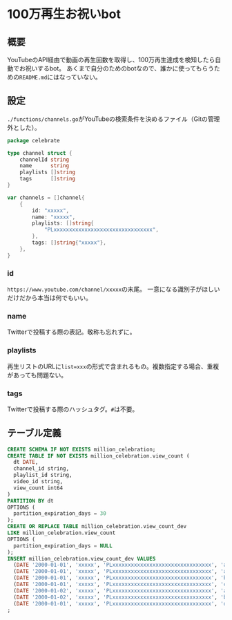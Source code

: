 # 100万再生お祝いbot

## 概要
YouTubeのAPI経由で動画の再生回数を取得し、100万再生達成を検知したら自動でお祝いするbot。
あくまで自分のためのbotなので、誰かに使ってもらうための`README.md`にはなっていない。

## 設定
`./functions/channels.go`がYouTubeの検索条件を決めるファイル（Gitの管理外とした）。

```go
package celebrate

type channel struct {
	channelId string
	name      string
	playlists []string
	tags      []string
}

var channels = []channel{
	{
		id: "xxxxx",
		name: "xxxxx",
		playlists: []string{
			"PLxxxxxxxxxxxxxxxxxxxxxxxxxxxxxxxx",
		},
		tags: []string{"xxxxx"},
	},
}
```

### id
`https://www.youtube.com/channel/xxxxx`の末尾。
一意になる識別子がほしいだけだから本当は何でもいい。

### name
Twitterで投稿する際の表記。敬称も忘れずに。

### playlists
再生リストのURLに`list=xxx`の形式で含まれるもの。複数指定する場合、重複があっても問題ない。

### tags
Twitterで投稿する際のハッシュタグ。`#`は不要。

## テーブル定義
```sql
CREATE SCHEMA IF NOT EXISTS million_celebration;
CREATE TABLE IF NOT EXISTS million_celebration.view_count (
  dt DATE,
  channel_id string,
  playlist_id string,
  video_id string,
  view_count int64
)
PARTITION BY dt
OPTIONS (
  partition_expiration_days = 30
);
CREATE OR REPLACE TABLE million_celebration.view_count_dev
LIKE million_celebration.view_count
OPTIONS (
  partition_expiration_days = NULL
);
INSERT million_celebration.view_count_dev VALUES
  (DATE '2000-01-01', 'xxxxx', 'PLxxxxxxxxxxxxxxxxxxxxxxxxxxxxxxxx', 'a', 99),
  (DATE '2000-01-01', 'xxxxx', 'PLxxxxxxxxxxxxxxxxxxxxxxxxxxxxxxxx', 'a', 100),
  (DATE '2000-01-01', 'xxxxx', 'PLxxxxxxxxxxxxxxxxxxxxxxxxxxxxxxxx', 'b', 99),
  (DATE '2000-01-01', 'xxxxx', 'PLxxxxxxxxxxxxxxxxxxxxxxxxxxxxxxxx', 'c', 99),
  (DATE '2000-01-02', 'xxxxx', 'PLxxxxxxxxxxxxxxxxxxxxxxxxxxxxxxxx', 'a', 100),
  (DATE '2000-01-02', 'xxxxx', 'PLxxxxxxxxxxxxxxxxxxxxxxxxxxxxxxxx', 'b', 99),
  (DATE '2000-01-01', 'xxxxx', 'PLxxxxxxxxxxxxxxxxxxxxxxxxxxxxxxxx', 'd', 200)
;
```
